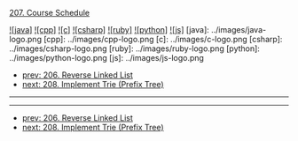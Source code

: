 [207. Course Schedule](https://leetcode.com/problems/course-schedule/)

[![java]](../java/207-course-schedule.md)
[![cpp]](../cpp/207-course-schedule.md)
[![c]](../c/207-course-schedule.md)
[![csharp]](../csharp/207-course-schedule.md)
[![ruby]](../ruby/207-course-schedule.md)
[![python]](../python/207-course-schedule.md)
[![js]](../js/207-course-schedule.md)
[java]: ../images/java-logo.png
[cpp]: ../images/cpp-logo.png
[c]: ../images/c-logo.png
[csharp]: ../images/csharp-logo.png
[ruby]: ../images/ruby-logo.png
[python]: ../images/python-logo.png
[js]: ../images/js-logo.png

- [prev: 206. Reverse Linked List](206-reverse-linked-list.md)
- [next: 208. Implement Trie (Prefix Tree)](208-implement-trie-prefix-tree.md)

---



---

- [prev: 206. Reverse Linked List](206-reverse-linked-list.md)
- [next: 208. Implement Trie (Prefix Tree)](208-implement-trie-prefix-tree.md)
